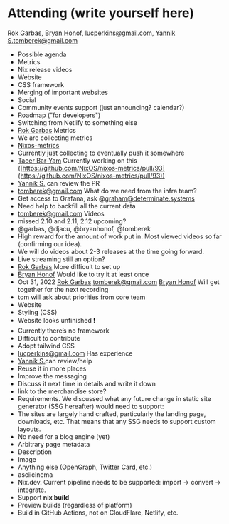 # Attending (write yourself here)
[Rok Garbas](mailto:rok.garbas@tweag.io), [Bryan Honof](mailto:bryan.honof@tweag.io), [lucperkins@gmail.com](mailto:lucperkins@gmail.com), [Yannik S.](mailto:me@ysndr.de)[tomberek@gmail.com](mailto:tomberek@gmail.com)
* Possible agenda
* Metrics
* Nix release videos
* Website
* CSS framework
* Merging of important websites
* Social
* Community events support (just announcing? calendar?)
* Roadmap ("for developers")
* Switching from Netlify to something else
* [Rok Garbas](mailto:rok.garbas@tweag.io) Metrics
* We are collecting metrics
* [Nixos-metrics](https://github.com/NixOS/nixos-metrics)
* Currently just collecting to eventually push it somewhere
* [Taeer Bar-Yam](mailto:taeer.bar-yam@tweag.io) Currently working on this ([https://github.com/NixOS/nixos-metrics/pull/93](https://github.com/NixOS/nixos-metrics/pull/93))
* [Yannik S.](mailto:me@ysndr.de) can review the PR
* [tomberek@gmail.com](mailto:tomberek@gmail.com) What do we need from the infra team?
* Get access to Grafana, ask @graham@determinate.systems
* Need help to backfill all the current data
* [tomberek@gmail.com](mailto:tomberek@gmail.com) Videos
* missed 2.10 and 2.11, 2.12 upcoming?
* @garbas, @djacu, @bryanhonof, @tomberek
* High reward for the amount of work put in. Most viewed videos so far (confirming our idea).
* We will do videos about 2-3 releases at the time going forward.
* Live streaming still an option?
* [Rok Garbas](mailto:rok.garbas@tweag.io) More difficult to set up
* [Bryan Honof](mailto:bryan.honof@tweag.io) Would like to try it at least once
* Oct 31, 2022 [Rok Garbas](mailto:rok.garbas@tweag.io) [tomberek@gmail.com](mailto:tomberek@gmail.com) [Bryan Honof](mailto:bryan.honof@tweag.io) Will get together for the next recording
* tom will ask about priorities from core team
* Website
* Styling (CSS)
* Website looks unfinished ❗
* Currently there’s no framework
* Difficult to contribute
* Adopt tailwind CSS
* [lucperkins@gmail.com](mailto:lucperkins@gmail.com) Has experience
* [Yannik S.](mailto:me@ysndr.de)can review/help
* Reuse it in more places
* Improve the messaging
* Discuss it next time in details and write it down
* link to the merchandise store?
* Requirements. We discussed what any future change in static site generator (SSG hereafter) would need to support:
* The sites are largely hand crafted, particularly the landing page, downloads, etc. That means that any SSG needs to support custom layouts.
* No need for a blog engine (yet)
* Arbitrary page metadata
* Description
* Image
* Anything else (OpenGraph, Twitter Card, etc.)
* asciicinema
* Nix.dev. Current pipeline needs to be supported: import \-\> convert \-\> integrate.
* Support **nix build**
* Preview builds (regardless of platform)
* Build in GitHub Actions, not on CloudFlare, Netlify, etc.